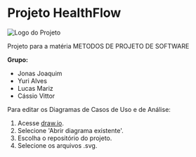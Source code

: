 # Projeto HealthFlow

![Logo do Projeto](https://drive.google.com/file/d/12Qkrh_q9PSGKPiL51JLDBH6SDNQ-u72q/view?usp=sharing)

Projeto para a matéria METODOS DE PROJETO DE SOFTWARE

**Grupo:**  
- Jonas Joaquim  
- Yuri Alves  
- Lucas Mariz  
- Cássio Vittor  

Para editar os Diagramas de Casos de Uso e de Análise:
1. Acesse [draw.io](https://app.diagrams.net/).
2. Selecione 'Abrir diagrama existente'.
3. Escolha o repositório do projeto.
4. Selecione os arquivos .svg.

